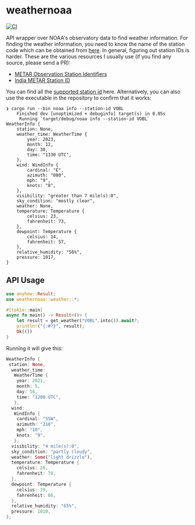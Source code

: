 # weathernoaa

[![CI](https://github.com/psibi/weather_noaa/actions/workflows/ci.yml/badge.svg)](https://github.com/psibi/weather_noaa/actions)

API wrapper over NOAA's observatory data to find weather
information. For finding the weather information, you need to know the
name of the station code which can be obtained from [here](https://www.weather.gov/arh/stationlist). In
general, figuring out station IDs is harder. These are the various
resources I usually use (if you find any source, please send a PR):

- [METAR Observation Station Identifiers](https://www.cnrfc.noaa.gov/metar.php)
- [India METAR Station ID](https://amssdelhi.gov.in/Palam1.php)

You can find all the [supported station id](https://tgftp.nws.noaa.gov/data/observations/metar/stations/) here. Alternatively,
you can also use the executable in the repository to confirm that it
works:

``` shellsession
❯ cargo run --bin noaa info --station-id VOBL
    Finished dev [unoptimized + debuginfo] target(s) in 0.05s
     Running `target/debug/noaa info --station-id VOBL`
WeatherInfo {
    station: None,
    weather_time: WeatherTime {
        year: 2023,
        month: 12,
        day: 30,
        time: "1330 UTC",
    },
    wind: WindInfo {
        cardinal: "E",
        azimuth: "080",
        mph: "9",
        knots: "8",
    },
    visibility: "greater than 7 mile(s):0",
    sky_condition: "mostly clear",
    weather: None,
    temperature: Temperature {
        celsius: 23,
        fahrenheit: 73,
    },
    dewpoint: Temperature {
        celsius: 14,
        fahrenheit: 57,
    },
    relative_humidity: "56%",
    pressure: 1017,
}
```


## API Usage

``` rust
use anyhow::Result;
use weathernoaa::weather::*;

#[tokio::main]
async fn main() -> Result<()> {
    let result = get_weather("VOBL".into()).await?;
    println!("{:#?}", result);
    Ok(())
}
```

Running it will give this:

``` rust
WeatherInfo {
 station: None,
  weather_time:
   WeatherTime {
    year: 2021,
    month: 5,
    day: 16,
    time: "1200 UTC",
   },
  wind:
   WindInfo {
    cardinal: "SSW",
    azimuth: "210",
    mph: "10",
    knots: "9",
   },
  visibility: "4 mile(s):0",
  sky_condition: "partly cloudy",
  weather: Some("light drizzle"),
  temperature: Temperature {
    celsius: 26,
    fahrenheit: 78,
  },
  dewpoint: Temperature {
    celsius: 19,
    fahrenheit: 66,
  },
  relative_humidity: "65%",
  pressure: 1010,
};
```

